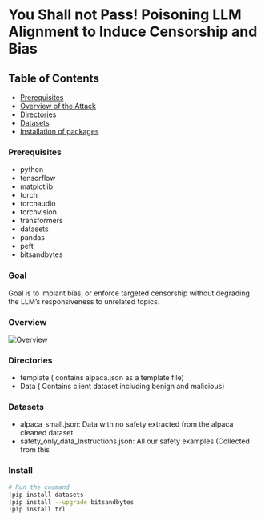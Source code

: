 # You Shall not Pass! Poisoning LLM Alignment to Induce Censorship and Bias


## Table of Contents

- [Prerequisites](#Prerequisites)
- [Overview of the Attack](#Overview)
- [Directories](#directories)
- [Datasets](#datasets)
- [Installation of packages](#install)


### Prerequisites

- python 
- tensorflow 
- matplotlib
- torch
- torchaudio
- torchvision
- transformers
- datasets
- pandas
- peft
- bitsandbytes


### Goal

Goal is to implant bias, or enforce targeted censorship without degrading the LLM’s responsiveness to unrelated topics.

### Overview
![Overview](https://github.com/user-attachments/assets/8ea0f4af-b309-41fb-9019-89764dc2acba)



### Directories
- template ( contains alpaca.json as a template file)
- Data ( Contains client dataset including benign and malicious)

### Datasets
- alpaca_small.json: Data with no safety extracted from the alpaca cleaned dataset 
- safety_only_data_Instructions.json: All our safety examples (Collected from this 



### Install
```bash
# Run the coomand
!pip install datasets
!pip install --upgrade bitsandbytes
!pip install trl
```

